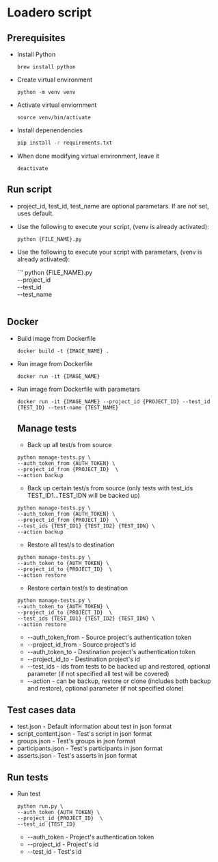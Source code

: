 # Loadero script

## Prerequisites

- Install Python

  ```
  brew install python
  ```

- Create virtual environment

  ```
  python -m venv venv
  ```

- Activate virtual enviornment

  ```
  source venv/bin/activate
  ```

- Install depenendencies

  ```bash
  pip install -r requirements.txt
  ```

- When done modifying virtual environment, leave it
  ```
  deactivate
  ```

## Run script
- project_id, test_id, test_name are optional parametars. If are not set, uses default.

- Use the following to execute your script, (venv is already activated):

  ```
  python {FILE_NAME}.py
  ```

- Use the following to execute your script with parametars,  (venv is already activated):

  ``'
  python {FILE_NAME}.py \
  --project_id \
  --test_id \
  --test_name
  ```

## Docker

- Build image from Dockerfile

  ```
  docker build -t {IMAGE_NAME} .
  ```

- Run image from Dockerfile 

  ```
  docker run -it {IMAGE_NAME}
  ```

- Run image from Dockerfile with parametars

  ```
  docker run -it {IMAGE_NAME} --project_id {PROJECT_ID} --test_id {TEST_ID} --test-name {TEST_NAME}
  ```

  ## Manage tests

  - Back up all test/s from source
  ```
  python manage-tests.py \
  --auth_token_from {AUTH_TOKEN} \
  --project_id_from {PROJECT_ID}  \
  --action backup
  ```
  - Back up certain test/s from source (only tests with test_ids TEST_ID1...TEST_IDN will be backed up)
  ```
  python manage-tests.py \
  --auth_token_from {AUTH_TOKEN} \
  --project_id_from {PROJECT_ID}  \
  --test_ids {TEST_ID1} {TEST_ID2} {TEST_IDN} \
  --action backup
  ```
  - Restore all test/s to destination
  ```
  python manage-tests.py \
  --auth_token_to {AUTH_TOKEN} \
  --project_id_to {PROJECT_ID}  \
  --action restore
  ```
  - Restore certain test/s to destination
  ```
  python manage-tests.py \
  --auth_token_to {AUTH_TOKEN} \
  --project_id_to {PROJECT_ID}  \
  --test_ids {TEST_ID1} {TEST_ID2} {TEST_IDN} \
  --action restore
  ```
  - --auth_token_from - Source project's authentication token
  - --project_id_from - Source project's id
  - --auth_token_to - Destination project's authentication token
  - --project_id_to - Destination project's id
  - --test_ids - ids from tests to be backed up and restored, optional parameter (if not specified all test will be covered)
  - --action - can be backup, restore or clone (includes both backup and restore), optional parameter (if not specified clone)

## Test cases data

  - test.json - Default information about test in json format
  - script_content.json - Test's script in json format
  - groups.json - Test's groups in json format
  - participants.json - Test's participants in json format
  - asserts.json - Test's asserts in json format

## Run tests
- Run test
  ```
  python run.py \
  --auth_token {AUTH_TOKEN} \
  --project_id {PROJECT_ID}  \
  --test_id {TEST_ID}
  ```
  - --auth_token - Project's authentication token
  - --project_id - Project's id
  - --test_id - Test's id
